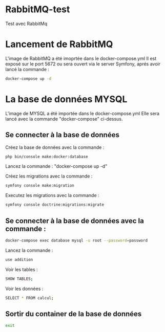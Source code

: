 # RabbitMQ-test
Test avec RabbitMq

# Lancement de RabbitMQ

L'image de RabbitMQ a été imoprtée dans le docker-compose.yml
Il est exposé sur le port 5672 ou sera ouvert via le server Symfony, aprés avoir lancé la commande :

```bash
docker-compose up -d
```

# La base de données MYSQL

L'image de MYSQL a été importée dans le docker-compose.yml
Elle sera lancé avec la commande "docker-compose" ci-dessus.

## Se connecter à la base de données

Créez la base de données avec la commande :

```bash
php bin/console make:docker:database
```

Lancez la commande : "docker-compose up -d"

Créez les migrations avec la commande :

```bash
symfony console make:migration
```

Executez les migrations avec la commande :

```bash
symfony console doctrine:migrations:migrate
```

## Se connecter à la base de données avec la commande :

```bash
docker-compose exec database mysql -u root --password=password
```

Lancez la commande :

```bash
use addition
```

Voir les tables :

```bash
SHOW TABLES;
```

Voir les données :

```bash
SELECT * FROM calcul;
```

## Sortir du container de la base de données

```bash
exit
```